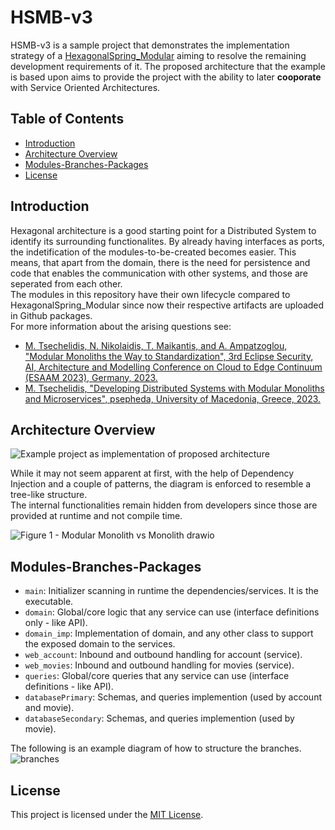 # HSMB-v3

HSMB-v3 is a sample project that demonstrates the implementation strategy of a [HexagonalSpring_Modular](https://github.com/tsechelidisMichail/HexagonalSpring_Modular) 
aiming to resolve the remaining development requirements of it. 
The proposed architecture that the example is based upon aims to provide the project with the ability to later **cooporate** with Service Oriented Architectures.


## Table of Contents

- [Introduction](#introduction)
- [Architecture Overview](#architecture-overview)
- [Modules-Branches-Packages](#Modules-Branches-Packages)
- [License](#license)

## Introduction

Hexagonal architecture is a good starting point for a Distributed System to identify its surrounding functionalites. By already having interfaces as ports, the indetification of the modules-to-be-created becomes easier.
 This means, that apart from the domain, there is the need for persistence and code that enables the communication with other systems, and those are seperated from each other.  
The modules in this repository have their own lifecycle compared to HexagonalSpring_Modular since now their respective artifacts are uploaded in Github packages.  
For more information about the arising questions see:  
- [M. Tsechelidis, N. Nikolaidis, T. Maikantis, and A. Ampatzoglou, "Modular Monoliths the Way to Standardization", 3rd Eclipse Security, AI, Architecture and Modelling Conference on Cloud to Edge Continuum (ESAAM 2023), Germany, 2023.](#esaam-link-TBA)
- [M. Tsechelidis, "Developing Distributed Systems with Modular Monoliths and Microservices", psepheda, University of Macedonia, Greece, 2023.](#BSc-link-TBA)
<a name="esaam-link-TBA"></a><a name="BSc-link-TBA"></a>

## Architecture Overview

![Example project as implementation of proposed architecture](https://github.com/tsechelidisMichail/HexagonalSpring_Modular/assets/82568995/08b2e58d-6e5d-4d7e-8ed3-5ab5895abf9c)  
  
  
While it may not seem apparent at first, with the help of Dependency Injection and a couple of patterns, the diagram is enforced to resemble a tree-like structure.  
The internal functionalities remain hidden from developers since those are provided at runtime and not compile time.

![Figure 1 - Modular Monolith vs Monolith drawio](https://github.com/tsechelidisMichail/HexagonalSpring_Modular/assets/82568995/af7b7cae-1e05-488a-a755-5933bb5c226a)


## Modules-Branches-Packages

- `main`: Initializer scanning in runtime the dependencies/services. It is the executable.
- `domain`: Global/core logic that any service can use (interface definitions only - like API).
- `domain_imp`: Implementation of domain, and any other class to support the exposed domain to the services.
- `web_account`: Inbound and outbound handling for account (service).
- `web_movies`: Inbound and outbound handling for movies (service).
- `queries`: Global/core queries that any service can use (interface definitions - like API).
- `databasePrimary`: Schemas, and queries implemention (used by account and movie).
- `databaseSecondary`: Schemas, and queries implemention (used by movie).

The following is an example diagram of how to structure the branches.  
![branches](https://github.com/tsechelidisMichail/HSMB-v3/assets/82568995/1e0c44d6-356a-4081-9d5a-b8010621fd49)

## License

This project is licensed under the [MIT License](LICENSE).

